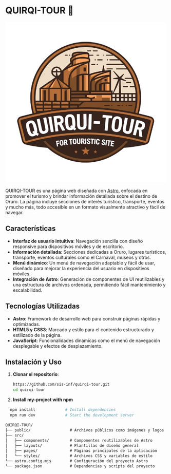 # QUIRQI-TOUR 🌄

![logo de imagen](/front-end/public/logo.png)

QUIRQI-TOUR es una página web diseñada con [Astro](https://astro.build/), enfocada en promover el turismo y brindar información detallada sobre el destino de Oruro. La página incluye secciones de interés turístico, transporte, eventos y mucho más, todo accesible en un formato visualmente atractivo y fácil de navegar.

## Características

- **Interfaz de usuario intuitiva**: Navegación sencilla con diseño responsive para dispositivos móviles y de escritorio.
- **Información detallada**: Secciones dedicadas a Oruro, lugares turísticos, transporte, eventos culturales como el Carnaval, museos y otros.
- **Menú dinámico**: Un menú de navegación adaptable y fácil de usar, diseñado para mejorar la experiencia del usuario en dispositivos móviles.
- **Integración de Astro**: Generación de componentes de UI reutilizables y una estructura de archivos ordenada, permitiendo fácil mantenimiento y escalabilidad.

## Tecnologías Utilizadas

- **Astro**: Framework de desarrollo web para construir páginas rápidas y optimizadas.
- **HTML5 y CSS3**: Marcado y estilo para el contenido estructurado y estilizado de la página.
- **JavaScript**: Funcionalidades dinámicas como el menú de navegación desplegable y efectos de desplazamiento.

## Instalación y Uso

1. **Clonar el repositorio**:
   ```bash
   https://github.com/sis-inf/quirqi-tour.git
   cd quirqi-tour

2. **Install my-project with npm**

  ```bash
    npm install             # Install dependencies
    npm run dev             # Start the development server
  ```

```text
QUIRQI-TOUR/
├── public/                 # Archivos públicos como imágenes y logos
├── src/
│   ├── components/         # Componentes reutilizables de Astro
│   ├── layouts/            # Plantillas de diseño general
│   ├── pages/              # Páginas principales de la aplicación
│   └── styles/             # Archivos CSS y variables de estilo
└── astro.config.mjs        # Configuración del proyecto Astro
└── package.json            # Dependencias y scripts del proyecto
```